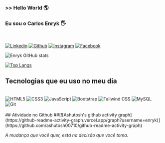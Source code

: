 ### >> Hello World 🌎

### Eu sou o Carlos Enryk 🖐️
<br />

[![Linkedin](https://img.shields.io/badge/LinkedIn-0077B5?style=for-the-badge&logo=linkedin&logoColor=white)](https://www.linkedin.com/in/carlosenryk/) [![Github](https://img.shields.io/badge/GitHub-100000?style=for-the-badge&logo=github&logoColor=white)](https://github.com/Enryk) [![Instagram](https://img.shields.io/badge/Instagram-E4405F?style=for-the-badge&logo=instagram&logoColor=white)](https://www.instagram.com/enrykavila/) [![Facebook](https://img.shields.io/badge/Facebook-1877F2?style=for-the-badge&logo=facebook&logoColor=white)](https://www.facebook.com/enrykavila)
 

![Enryk GitHub stats](https://github-readme-stats.vercel.app/api?username=enryk&show_icons=true&theme=highcontrast)

[![Top Langs](https://github-readme-stats.vercel.app/api/top-langs/?username=anuraghazra&layout=compact)](https://github.com/anuraghazra/github-readme-stats)


## Tecnologias que eu uso no meu dia

<div style="display: inline_block"><br/>
  <img align="center" alt="HTML5" src="https://img.shields.io/badge/HTML5-E34F26?style=for-the-badge&logo=html5&logoColor=white" />
  <img align="center" alt="CSS3" src="https://img.shields.io/badge/CSS3-1572B6?style=for-the-badge&logo=css3&logoColor=white" />
  <img align="center" alt="JavaScript" src="https://img.shields.io/badge/JavaScript-F7DF1E?style=for-the-badge&logo=javascript&logoColor=black" />
  <img align="center" alt="Bootstrap" src="https://img.shields.io/badge/Bootstrap-563D7C?style=for-the-badge&logo=bootstrap&logoColor=white" />
  <img align="center" alt="Tailwind CSS" src="https://img.shields.io/badge/Tailwind_CSS-38B2AC?style=for-the-badge&logo=tailwind-css&logoColor=white" />
  <img align="center" alt="MySQL" src="https://img.shields.io/badge/MySQL-00000F?style=for-the-badge&logo=mysql&logoColor=white" />
  <img align="center" alt="Git" src="https://img.shields.io/badge/GIT-E44C30?style=for-the-badge&logo=git&logoColor=white" />
</div><br />
## Atividade no Github
##[![Ashutosh's github activity graph](https://github-readme-activity-graph.vercel.app/graph?username=enryk)](https://github.com/ashutosh00710/github-readme-activity-graph)

<i>A mudança que você quer, está na decisão que você toma.</i>
